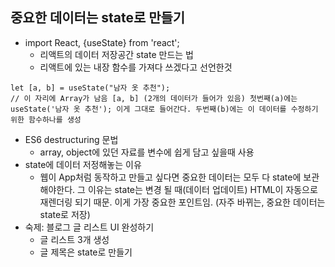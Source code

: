 ## 중요한 데이터는 state로 만들기

- import React, {useState} from 'react';
  - 리액트의 데이터 저장공간 state 만드는 법
  - 리액트에 있는 내장 함수를 가져다 쓰겠다고 선언한것

``` react
let [a, b] = useState("남자 옷 추천"); 
// 이 자리에 Array가 남음 [a, b] (2개의 데이터가 들어가 있음) 첫번째(a)에는 useState('남자 옷 추천'); 이게 그대로 들어간다. 두번째(b)에는 이 데이터를 수정하기 위한 함수하나를 생성	
```

- ES6 destructuring 문법
  - array, object에 있던 자료를 변수에 쉽게 담고 싶을때 사용
- state에 데이터 저정해놓는 이유
  - 웹이 App처럼 동작하고 만들고 싶다면 중요한 데이터는 모두 다 state에 보관해야한다. 그 이유는 state는 변경 될 때(데이터 업데이트) HTML이 자동으로 재렌더링 되기 때문. 이게 가장 중요한 포인트임. (자주 바뀌는, 중요한 데이터는 state로 저장)
- 숙제: 블로그 글 리스트 UI 완성하기
  - 글 리스트 3개 생성 
  - 글 제목은 state로 만들기

